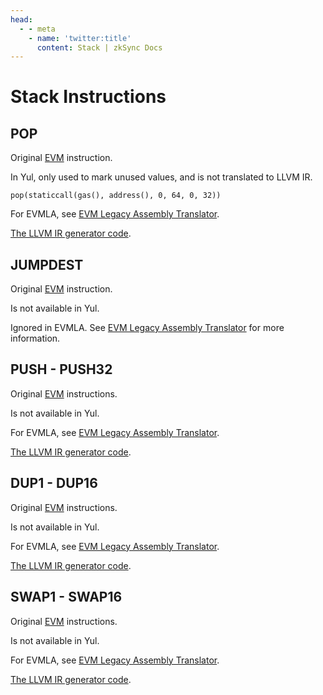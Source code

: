 ```yaml
---
head:
  - - meta
    - name: 'twitter:title'
      content: Stack | zkSync Docs
---
```


# Stack Instructions

## POP

Original [EVM](https://www.evm.codes/#50?fork=shanghai) instruction.

In Yul, only used to mark unused values, and is not translated to LLVM IR.

```solidity
pop(staticcall(gas(), address(), 0, 64, 0, 32))
```

For EVMLA, see [EVM Legacy Assembly Translator](../../evmla-translator.md).

[The LLVM IR generator code](https://github.com/matter-labs/era-compiler-solidity/blob/main/src/evmla/assembly/instruction/stack.rs#L108).

## JUMPDEST

Original [EVM](https://www.evm.codes/#5b?fork=shanghai) instruction.

Is not available in Yul.

Ignored in EVMLA. See [EVM Legacy Assembly Translator](../../evmla-translator.md) for more information.

## PUSH - PUSH32

Original [EVM](https://www.evm.codes/#5f?fork=shanghai) instructions.

Is not available in Yul.

For EVMLA, see [EVM Legacy Assembly Translator](../../evmla-translator.md).

[The LLVM IR generator code](https://github.com/matter-labs/era-compiler-solidity/blob/main/src/evmla/assembly/instruction/stack.rs#L10).

## DUP1 - DUP16

Original [EVM](https://www.evm.codes/#80?fork=shanghai) instructions.

Is not available in Yul.

For EVMLA, see [EVM Legacy Assembly Translator](../../evmla-translator.md).

[The LLVM IR generator code](https://github.com/matter-labs/era-compiler-solidity/blob/main/src/evmla/assembly/instruction/stack.rs#L48).

## SWAP1 - SWAP16

Original [EVM](https://www.evm.codes/#90?fork=shanghai) instructions.

Is not available in Yul.

For EVMLA, see [EVM Legacy Assembly Translator](../../evmla-translator.md).

[The LLVM IR generator code](https://github.com/matter-labs/era-compiler-solidity/blob/main/src/evmla/assembly/instruction/stack.rs#L74).
